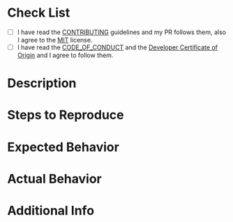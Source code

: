 # Check List

- [ ] I have read the [CONTRIBUTING](CONTRIBUTING.md) guidelines and my PR follows them, also I agree to
  the [MIT](../LICENSE) license.
- [ ] I have read the [CODE_OF_CONDUCT](CODE_OF_CONDUCT.md) and the [Developer Certificate of Origin](DCO.md) and I
  agree to follow them.

# Description

# Steps to Reproduce

# Expected Behavior

# Actual Behavior

# Additional Info
